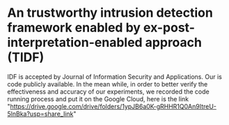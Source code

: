 # An trustworthy intrusion detection framework enabled by ex-post-interpretation-enabled approach (TIDF)
IDF is accepted by Journal of Information Security and Applications. Our is code publicly available.
In the mean while, in order to better verify the effectiveness and accuracy of our experiments, we recorded the code running process and put it on the Google Cloud, here is the link "https://drive.google.com/drive/folders/1ypJB6a0K-gRHHR1Q0An9ItreU-5lnBka?usp=share_link"
